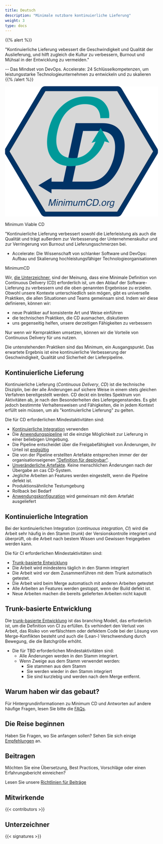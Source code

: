 ```yaml
---
title: Deutsch
description: "Minimale nutzbare kontinuierliche Lieferung"
weight: 3
type: docs
---
```


{{% alert %}}

"Kontinuierliche Lieferung vebessert die Geschwindigkeit und Qualität der Auslieferung, und hilft zugleich die Kultur zu verbessern, Burnout und Mühsal in der Entwicklung zu vermeiden."

-- Das Mindset von DevOps. Accelerate: 24 Schlüsselkompetenzen, um leistungsstarke Technologieunternehmen zu entwickeln und zu skalieren
{{% /alert %}}

![MinimumCD](/images/minimumCD-logo-hex.png?height=150px)

Minimum Viable CD

"Kontinuierliche Lieferung verbessert sowohl die Lieferleistung als auch die Qualität und trägt außerdem zur Verbesserung der Unternehmenskultur und zur Verringerung von Burnout und Lieferungsschmerzen bei.

- Accelerate: Die Wissenschaft von schlanker Software und DevOps: Aufbau und Skalierung hochleistungsfähiger Technologieorganisationen

MinimumCD

Wir, [die Unterzeichner](#unterzeichner), sind der Meinung, dass eine Minimale Definition von Continuous Delivery (CD) erforderlich ist, um den Ablauf der Software-Lieferung zu verbessern und die oben genannten Ergebnisse zu erzielen. Obwohl unsere Kontexte unterschiedlich sein mögen, gibt es universelle Praktiken, die allen Situationen und Teams gemeinsam sind. Indem wir diese definieren, können wir:

- neue Praktiker auf konsistente Art und Weise einführen
- die technischen Praktiken, die CD ausmachen, diskutieren
- uns gegenseitig helfen, unsere derzeitigen Fähigkeiten zu verbessern

Nur wenn wir Kernpraktiken umsetzen, können wir die Vorteile von Continuous Delivery für uns nutzen.

Die untenstehenden Praktiken sind das Minimum, ein Ausgangspunkt. Das erwartete Ergebnis ist eine kontinuierliche Verbesserung der Geschwindigkeit, Qualität und Sicherheit der Lieferpipeline.

## Kontinuierliche Lieferung

Kontinuierliche Lieferung (_Continuous Delivery_, _CD_) ist die technische Disziplin, bei der alle Änderungen auf sichere Weise in einem stets gleichen Verfahren bereitgestellt werden. CD deckt ein breites Spektrum von Aktivitäten ab, je nach den Besonderheiten des Liefergegenstandes. Es gibt jedoch bestimmte Verhaltensweisen und Fähigkeiten, die in jedem Kontext erfüllt sein müssen, um als "kontinuierliche Lieferung" zu gelten.

Die für CD erforderlichen Mindestaktivitäten sind:

- [Kontinuierliche Integration](#kontinuierliche-integration) verwenden
- Die [Anwendungspipeline](https://www.informit.com/articles/article.aspx?p=1621865&seqNum=2#:~:text=%EE%94%80Buy-,What%20Is%20a%20Deployment%20Pipeline%3F,-At%20an%20abstract) ist die einzige Möglichkeit zur Lieferung in einer beliebigen Umgebung.
- Die Pipeline entscheidet über die Freigabefähigkeit von Änderungen, ihr Urteil ist [endgültig](../../faq/#why-should-the-pipeline-be-definitive-for-deploy)
- Die von der Pipeline erstellten Artefakte entsprechen immer der der organisationseigenen ["Definition für deploybar"](../../faq/#what-do-we-mean-by-definition-of-deployable).
- [Unveränderliche Artefakte](../../minimumcd/immutable/). Keine menschlichen Änderungen nach der Übergabe an cas CD-System.
- Jegliche Arbeiten an Features werden eingestellt, wenn die Pipeline defekt ist.
- Produktionsähnliche Testumgebung
- Rollback bei Bedarf
- [Anwendungskonfiguration](../../faq/#what-is-application-configuration) wird gemeinsam mit dem Artefakt ausgeliefert

## Kontinuierliche Integration

Bei der kontinuierlichen Integration (_continuous integration_, _CI_) wird die Arbeit sehr häufig in den Stamm (_trunk_) der Versionskontrolle integriert und überprüft, ob die Arbeit nach bestem Wissen und Gewissen freigegeben werden kann.

Die für CI erforderlichen Mindestaktivitäten sind:

- [Trunk-basierte Entwicklung](#trunk-basierte-entwicklung)
- Die Arbeit wird mindestens täglich in den Stamm integriert
- Die Arbeit wird vor dem Zusammenführen mit dem Trunk automatisch getestet.
- Die Arbeit wird beim Merge automatisch mit anderen Arbeiten getestet
- Alle Arbeiten an Features werden gestoppt, wenn der Build defekt ist.
- Neue Arbeiten machen die bereits gelieferten Arbeiten nicht kaputt

## Trunk-basierte Entwicklung

Die [trunk-basierte Entwicklung](../../minimumcd/tbd/) ist das branching Modell, das erforderlich ist, um die Definition von CI zu erfüllen. Es verhindert den Verlust von Arbeit, das Risiko von verfälschtem oder defektem Code bei der Lösung von Merge-Konflikten besteht und auch die (Lean-) Verschwendung durch Bewegung, die die Batchgröße erhöht.

- Die für TBD erforderlichen Mindestaktivitäten sind:
  - Alle Änderungen werden in den Stamm integriert.
  - Wenn Zweige aus dem Stamm verwendet werden:
    - Sie stammen aus dem Stamm
    - Sie werden wieder in den Stamm integriert
    - Sie sind kurzlebig und werden nach dem Merge entfernt.

## Warum haben wir das gebaut?

Für Hintergrundinformationen zu Minimum CD und Antworten auf andere häufige Fragen, lesen Sie bitte die [FAQs](../../faq/).

## Die Reise beginnen

Haben Sie Fragen, wo Sie anfangen sollen? Sehen Sie sich einige [Empfehlungen](../../journey/) an.

## Beitragen

Möchten Sie eine Übersetzung, Best Practices, Vorschläge oder einen Erfahrungsbericht einreichen?

Lesen Sie unsere [Richtlinien für Beiträge](https://github.com/Minimum-CD/cd-manifesto/blob/master/CONTRIBUTING.md)

## Mitwirkende

{{< contributors >}}

## Unterzeichner

{{< signatures >}}
